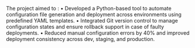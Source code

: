The project aimed to : 
• Developed a Python-based tool to automate configuration file generation and deployment across environments using
predefined YAML templates.
• Integrated Git version control to manage configuration states and ensure rollback support in case of faulty
deployments.
• Reduced manual configuration errors by 40% and improved deployment consistency across dev, staging, and
production.
